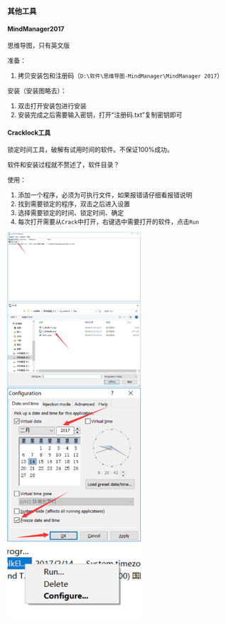 ### 其他工具

#### MindManager2017

思维导图，只有英文版

准备：

1. 拷贝安装包和注册码（`D:\软件\思维导图-MindManager\MindManager 2017`）

安装（安装图略去）：

1. 双击打开安装包进行安装
2. 安装完成之后需要输入密钥，打开“注册码.txt”复制密钥即可

#### Cracklock工具

锁定时间工具，破解有试用时间的软件。不保证100%成功。

软件和安装过程就不赘述了，软件目录？

使用：

1. 添加一个程序，必须为可执行文件，如果报错请仔细看报错说明
2. 找到需要锁定的程序，双击之后进入设置
3. 选择需要锁定的时间、锁定时间、确定
4. 每次打开需要从`Crack`中打开，右键选中需要打开的软件，点击`Run`

<img src="../images/电脑软件安装破解/crack-1.png" width="300px" />

<img src="../images/电脑软件安装破解/crack-2.png" width="300px" />

<img src="../images/电脑软件安装破解/crack-3.png" width="300px" />

<img src="../images/电脑软件安装破解/crack-4.png" width="300px" />

<div STYLE="page-break-after: always;"></div>
